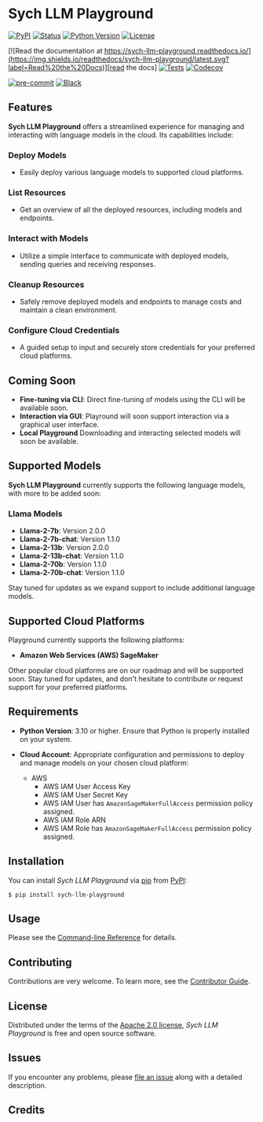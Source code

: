 # Sych LLM Playground

[![PyPI](https://img.shields.io/pypi/v/sych-llm-playground.svg)][pypi_]
[![Status](https://img.shields.io/pypi/status/sych-llm-playground.svg)][status]
[![Python Version](https://img.shields.io/pypi/pyversions/sych-llm-playground)][python version]
[![License](https://img.shields.io/pypi/l/sych-llm-playground)][license]

[![Read the documentation at https://sych-llm-playground.readthedocs.io/](https://img.shields.io/readthedocs/sych-llm-playground/latest.svg?label=Read%20the%20Docs)][read the docs]
[![Tests](https://github.com/sychhq/sych-llm-playground/workflows/Tests/badge.svg)][tests]
[![Codecov](https://codecov.io/gh/sychhq/sych-llm-playground/branch/main/graph/badge.svg)][codecov]

[![pre-commit](https://img.shields.io/badge/pre--commit-enabled-brightgreen?logo=pre-commit&logoColor=white)][pre-commit]
[![Black](https://img.shields.io/badge/code%20style-black-000000.svg)][black]

[pypi_]: https://pypi.org/project/sych-llm-playground/
[status]: https://pypi.org/project/sych-llm-playground/
[python version]: https://pypi.org/project/sych-llm-playground
[read the docs]: https://sych-llm-playground.readthedocs.io/
[tests]: https://github.com/sychhq/sych-llm-playground/actions?workflow=Tests
[codecov]: https://app.codecov.io/gh/sychhq/sych-llm-playground
[pre-commit]: https://github.com/pre-commit/pre-commit
[black]: https://github.com/psf/black

## Features

**Sych LLM Playground** offers a streamlined experience for managing and interacting with language models in the cloud. Its capabilities include:

### Deploy Models

- Easily deploy various language models to supported cloud platforms.

### List Resources

- Get an overview of all the deployed resources, including models and endpoints.

### Interact with Models

- Utilize a simple interface to communicate with deployed models, sending queries and receiving responses.

### Cleanup Resources

- Safely remove deployed models and endpoints to manage costs and maintain a clean environment.

### Configure Cloud Credentials

- A guided setup to input and securely store credentials for your preferred cloud platforms.

## Coming Soon

- **Fine-tuning via CLI**: Direct fine-tuning of models using the CLI will be available soon.
- **Interaction via GUI**: Playround will soon support interaction via a graphical user interface.
- **Local Playground** Downloading and interacting selected models will soon be available.

## Supported Models

**Sych LLM Playground** currently supports the following language models, with more to be added soon:

### Llama Models

- **Llama-2-7b**: Version 2.0.0
- **Llama-2-7b-chat**: Version 1.1.0
- **Llama-2-13b**: Version 2.0.0
- **Llama-2-13b-chat**: Version 1.1.0
- **Llama-2-70b**: Version 1.1.0
- **Llama-2-70b-chat**: Version 1.1.0

Stay tuned for updates as we expand support to include additional language models.

## Supported Cloud Platforms

Playground currently supports the following platforms:

- **Amazon Web Services (AWS) SageMaker**

Other popular cloud platforms are on our roadmap and will be supported soon. Stay tuned for updates, and don't hesitate to contribute or request support for your preferred platforms.

## Requirements

- **Python Version**: 3.10 or higher. Ensure that Python is properly installed on your system.

- **Cloud Account**: Appropriate configuration and permissions to deploy and manage models on your chosen cloud platform:
  - AWS
    - AWS IAM User Access Key
    - AWS IAM User Secret Key
    - AWS IAM User has `AmazonSageMakerFullAccess` permission policy assigned.
    - AWS IAM Role ARN
    - AWS IAM Role has `AmazonSageMakerFullAccess` permission policy assigned.

## Installation

You can install _Sych LLM Playground_ via [pip] from [PyPI]:

```console
$ pip install sych-llm-playground
```

## Usage

Please see the [Command-line Reference] for details.

## Contributing

Contributions are very welcome.
To learn more, see the [Contributor Guide].

## License

Distributed under the terms of the [Apache 2.0 license][license],
_Sych LLM Playground_ is free and open source software.

## Issues

If you encounter any problems,
please [file an issue] along with a detailed description.

## Credits

[pypi]: https://pypi.org/
[file an issue]: https://github.com/sychhq/sych-llm-playground/issues
[pip]: https://pip.pypa.io/

<!-- github-only -->

[license]: https://github.com/sychhq/sych-llm-playground/blob/main/LICENSE
[contributor guide]: https://github.com/sychhq/sych-llm-playground/blob/main/CONTRIBUTING.md
[command-line reference]: https://sych-llm-playground.readthedocs.io/en/latest/usage.html
